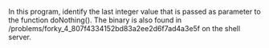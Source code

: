 In this program, identify the last integer value that is passed as parameter to the function doNothing(). The binary is also found in /problems/forky_4_807f4334152bd83a2ee2d6f7ad4a3e5f on the shell server.


